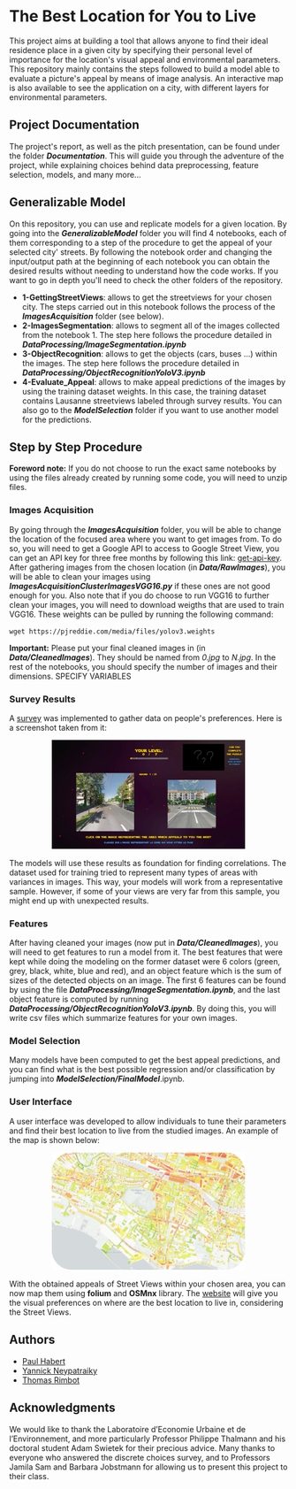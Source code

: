 # The Best Location for You to Live

This project aims at building a tool that allows anyone to find their ideal residence place in a given city by specifying their personal level of importance for the location's visual appeal and environmental parameters.
This repository mainly contains the steps followed to build a model able to evaluate a picture's appeal by means of image analysis. An interactive map is also available to see the application on a city, with different layers for environmental parameters.

## Project Documentation

The project's report, as well as the pitch presentation, can be found under the folder ***Documentation***. This will guide you through the adventure of the project, while explaining choices behind data preprocessing, feature selection, models, and many more...

## Generalizable Model
On this repository, you can use and replicate models for a given location. By going into the ***GeneralizableModel*** folder you will find 4 notebooks, each of them corresponding to a step of the procedure to get the appeal of your selected city' streets. By following the notebook order and changing the input/output path at the beginning of each notebook you can obtain the desired results without needing to understand how the code works. If you want to go in depth you'll need to check the other folders of the repository.

- **1-GettingStreetViews**: allows to get the streetviews for your chosen city. The steps carried out in this notebook follows the process of the ***ImagesAcquisition*** folder (see below). 
- **2-ImagesSegmentation**: allows to segment all of the images collected from the notebook 1. The step here follows the procedure detailed in ***DataProcessing/ImageSegmentation.ipynb***
- **3-ObjectRecognition**: allows to get the objects (cars, buses ...) within the images. The step here follows the procedure detailed in ***DataProcessing/ObjectRecognitionYoloV3.ipynb*** 
- **4-Evaluate_Appeal**: allows to make appeal predictions of the images by using the training dataset weights. In this case, the training dataset contains Lausanne streetviews labeled through survey results. You can also go to the ***ModelSelection*** folder if you want to use another model for the predictions.

## Step by Step Procedure

__Foreword note:__ If you do not choose to run the exact same notebooks by using the files already created by running some code, you will need to unzip files.

### Images Acquisition
By going through the ***ImagesAcquisition*** folder, you will be able to change the location of the focused area where you want to get images from. To do so, you will need to get a Google API to access to Google Street View, you can get an API key for three free months by following this link: [get-api-key](https://developers.google.com/maps/documentation/javascript/get-api-key). After gathering images from the chosen location (in ***Data/RawImages***), you will be able to clean your images using ***ImagesAcquisitionClusterImagesVGG16.py*** if these ones are not good enough for you. Also note that if you do choose to run VGG16 to further clean your images, you will need to download weigths that are used to train VGG16. These weights can be pulled by running the following command:
```
wget https://pjreddie.com/media/files/yolov3.weights
```

__Important:__ Please put your final cleaned images in (in ***Data/CleanedImages***). They should be named from *0.jpg* to *N.jpg*. In the rest of the notebooks, you should specify the number of images and their dimensions. SPECIFY VARIABLES

### Survey Results
A [survey](https://toto1205.itch.io/ml2-project) was implemented to gather data on people's preferences. Here is a screenshot taken from it:

<p align="center">
  <img src="Documentation/ReadMeImages/Survey_screenshot.png" width="350" alt="User Interface on Lausanne"/>
</p>

The models will use these results as foundation for finding correlations. The dataset used for training tried to represent many types of areas with variances in images. This way, your models will work from a representative sample. However, if some of your views are very far from this sample, you might end up with unexpected results.
 
### Features
After having cleaned your images (now put in ***Data/CleanedImages***), you will need to get features to run a model from it. The best features that were kept while doing the modeling on the former dataset were 6 colors (green, grey, black, white, blue and red), and an object feature which is the sum of sizes of the detected objects on an image. The first 6 features can be found by using the file ***DataProcessing/ImageSegmentation.ipynb***, and the last object feature is computed by running ***DataProcessing/ObjectRecognitionYoloV3.ipynb***. By doing this, you will write csv files which summarize features for your own images.

### Model Selection
Many models have been computed to get the best appeal predictions, and you can find what is the best possible regression and/or classification by jumping into ***ModelSelection/FinalModel***.ipynb. 

### User Interface
A user interface was developed to allow individuals to tune their parameters and find their best location to live from the studied images. An example of the map is shown below:

<p align="center">
  <img src="Documentation/ReadMeImages/UserInterface_screenshot.png" width="350" alt="User Interface on Lausanne"/>
</p>

With the obtained appeals of Street Views within your chosen area, you can now map them using **folium** and **OSMnx** library. The [website](https://the-best-location-to-live.github.io/the-best-location-to-live/) will give you the visual preferences on where are the best location to live in, considering the Street Views.

## Authors

* [Paul Habert](https://github.com/plhbt)
* [Yannick Neypatraiky](https://github.com/nyannickandre)
* [Thomas Rimbot](https://github.com/Thomas-debug-creator)

## Acknowledgments
We would like to thank the Laboratoire d’Economie Urbaine et de l’Environnement, and more particularly Professor Philippe Thalmann and his doctoral student Adam Swietek for their precious advice. Many thanks to everyone who answered the discrete choices survey, and to Professors Jamila Sam and Barbara Jobstmann for allowing us to present this project to their class.


